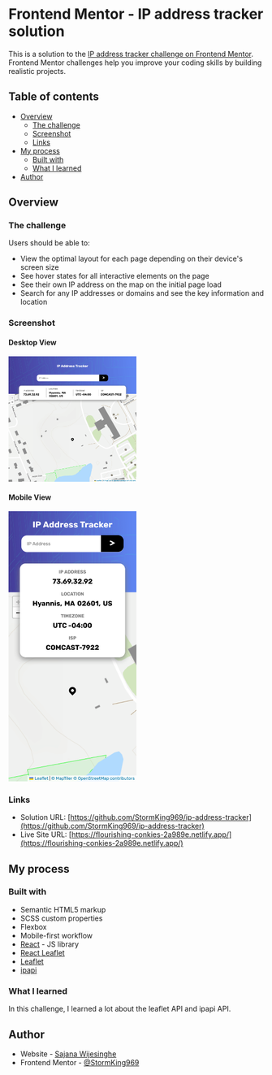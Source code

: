 # Frontend Mentor - IP address tracker solution

This is a solution to the [IP address tracker challenge on Frontend Mentor](https://www.frontendmentor.io/challenges/ip-address-tracker-I8-0yYAH0). Frontend Mentor challenges help you improve your coding skills by building realistic projects. 

## Table of contents

- [Overview](#overview)
  - [The challenge](#the-challenge)
  - [Screenshot](#screenshot)
  - [Links](#links)
- [My process](#my-process)
  - [Built with](#built-with)
  - [What I learned](#what-i-learned)
- [Author](#author)

## Overview

### The challenge

Users should be able to:

- View the optimal layout for each page depending on their device's screen size
- See hover states for all interactive elements on the page
- See their own IP address on the map on the initial page load
- Search for any IP addresses or domains and see the key information and location

### Screenshot

#### Desktop View
<img src="./screenshots/desktop.png" width=50% height=50%>

#### Mobile View
<img src="./screenshots/mobile.png" width=50% height=50%>

### Links

- Solution URL: [https://github.com/StormKing969/ip-address-tracker](https://github.com/StormKing969/ip-address-tracker)
- Live Site URL: [https://flourishing-conkies-2a989e.netlify.app/](https://flourishing-conkies-2a989e.netlify.app/)

## My process

### Built with

- Semantic HTML5 markup
- SCSS custom properties
- Flexbox
- Mobile-first workflow
- [React](https://reactjs.org/) - JS library
- [React Leaflet](https://react-leaflet.js.org/)
- [Leaflet](https://leafletjs.com/)
- [ipapi](https://ipapi.co/#api)

### What I learned

In this challenge, I learned a lot about the leaflet API and ipapi API. 

## Author

- Website - [Sajana Wijesinghe](https://sajana-wijesinghe.com/https://sajana-wijesinghe.com)
- Frontend Mentor - [@StormKing969](https://www.frontendmentor.io/profile/StormKing969)